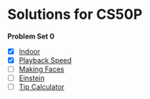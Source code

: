 # Solutions for CS50P

**Problem Set 0**

- [x] [Indoor](./ProblemSet0/indoor/indoor.py)
- [x] [Playback Speed](./ProblemSet0/playback/playback.py)
- [ ] [Making Faces]()
- [ ] [Einstein]()
- [ ] [Tip Calculator]()